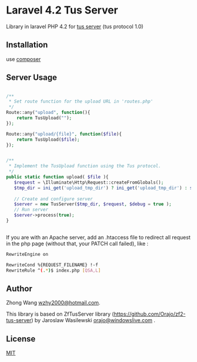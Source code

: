 Laravel 4.2 Tus Server
======

Library in laravel PHP 4.2 for [tus server](http://www.tus.io/) (tus protocol 1.0)

Installation
------------

use [composer](http://getcomposer.org/)

Server Usage
------------

```php

/**
 * Set route function for the upload URL in 'routes.php'
 */
Route::any("upload", function(){
    return TusUpload("");
});

Route::any("upload/{file}", function($file){
    return TusUpload($file);
});


/**
 * Implement the TusUpload function using the Tus protocol.
 */
public static function upload( $file ){
   $request = \Illuminate\Http\Request::createFromGlobals();
   $tmp_dir = ini_get('upload_tmp_dir') ? ini_get('upload_tmp_dir') : sys_get_temp_dir();
	
   // Create and configure server
   $server = new TusServer($tmp_dir, $request, $debug = true );
   // Run server
   $server->process(true);
}
   
```

If you are with an Apache server, add an .htaccess file to redirect all request in the php page (without that, your PATCH call failed), like :

```bash
RewriteEngine on

RewriteCond %{REQUEST_FILENAME} !-f
RewriteRule ^(.*)$ index.php [QSA,L]
```


Author
------

Zhong Wang <wzhy2000@hotmail.com>.

This library is based on ZfTusServer library (https://github.com/Orajo/zf2-tus-server) by Jaroslaw Wasilewski <orajo@windowslive.com> .

License
-------

[MIT](http://opensource.org/licenses/MIT)
